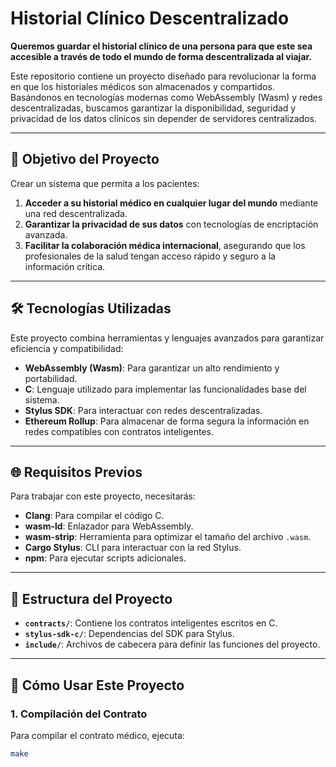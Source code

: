 # Historial Clínico Descentralizado

**Queremos guardar el historial clínico de una persona para que este sea accesible a través de todo el mundo de forma descentralizada al viajar.**  

Este repositorio contiene un proyecto diseñado para revolucionar la forma en que los historiales médicos son almacenados y compartidos. Basándonos en tecnologías modernas como WebAssembly (Wasm) y redes descentralizadas, buscamos garantizar la disponibilidad, seguridad y privacidad de los datos clínicos sin depender de servidores centralizados.  

---

## 🚀 Objetivo del Proyecto

Crear un sistema que permita a los pacientes:  
1. **Acceder a su historial médico en cualquier lugar del mundo** mediante una red descentralizada.  
2. **Garantizar la privacidad de sus datos** con tecnologías de encriptación avanzada.  
3. **Facilitar la colaboración médica internacional**, asegurando que los profesionales de la salud tengan acceso rápido y seguro a la información crítica.

---

## 🛠️ Tecnologías Utilizadas

Este proyecto combina herramientas y lenguajes avanzados para garantizar eficiencia y compatibilidad:  

- **WebAssembly (Wasm)**: Para garantizar un alto rendimiento y portabilidad.  
- **C**: Lenguaje utilizado para implementar las funcionalidades base del sistema.  
- **Stylus SDK**: Para interactuar con redes descentralizadas.  
- **Ethereum Rollup**: Para almacenar de forma segura la información en redes compatibles con contratos inteligentes.  

---

## 🌐 Requisitos Previos

Para trabajar con este proyecto, necesitarás:  

- **Clang**: Para compilar el código C.  
- **wasm-ld**: Enlazador para WebAssembly.  
- **wasm-strip**: Herramienta para optimizar el tamaño del archivo `.wasm`.  
- **Cargo Stylus**: CLI para interactuar con la red Stylus.  
- **npm**: Para ejecutar scripts adicionales.  

---

## 📂 Estructura del Proyecto

- **`contracts/`**: Contiene los contratos inteligentes escritos en C.  
- **`stylus-sdk-c/`**: Dependencias del SDK para Stylus.  
- **`include/`**: Archivos de cabecera para definir las funciones del proyecto.  

---

## 📜 Cómo Usar Este Proyecto

### 1. Compilación del Contrato  
Para compilar el contrato médico, ejecuta:  
```bash
make
